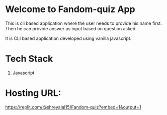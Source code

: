 # Welcome to Fandom-quiz App
This is cli based application where the user needs to provide his name first. Then he can provide answer as input based on question asked.

It is CLI based application developed using vanilla javascript.

# Tech Stack
1. Javascript

# Hosting URL:
https://replit.com/@shreyalal15/Fandom-quiz?embed=1&output=1

